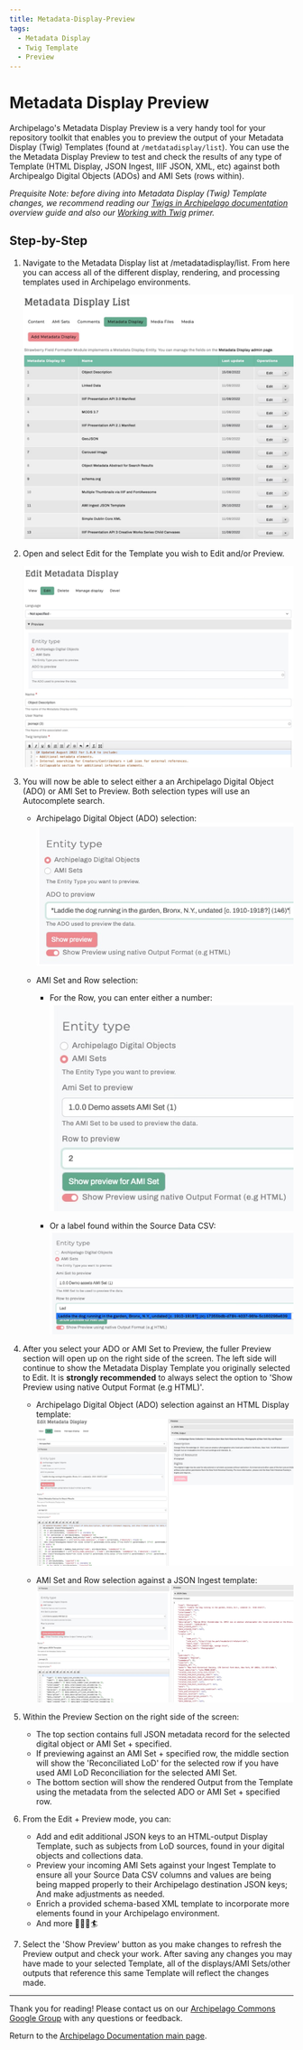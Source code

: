 ```yaml
---
title: Metadata-Display-Preview
tags:
  - Metadata Display
  - Twig Template
  - Preview
---
```


# Metadata Display Preview

Archipelago's Metadata Display Preview is a very handy tool for your repository toolkit that enables you to preview the output of your Metadata Display (Twig) Templates (found at `/metdatadisplay/list`). You can use the the Metadata Display Preview to test and check the results of any type of Template (HTML Display, JSON Ingest, IIIF JSON, XML, etc) against both Archipealgo Digital Objects (ADOs) and AMI Sets (rows within). 

_Prequisite Note: before diving into Metadata Display (Twig) Template changes, we recommend reading our [Twigs in Archipelago documentation](metadatatwigs.md) overview guide and also our [Working with Twig](workingtwigs.md) primer._

## Step-by-Step

1. Navigate to the Metadata Display list at /metadatadisplay/list. From here you can access all of the different display, rendering, and processing templates used in Archipelago environments.

    ![Metadata Display List](images/metadata_display_list.jpg)

2. Open and select Edit for the Template you wish to Edit and/or Preview.

    ![Edit Metadata Display](images/edit_metadata_display.jpg)

3. You will now be able to select either a an Archipelago Digital Object (ADO) or AMI Set to Preview. Both selection types will use an Autocomplete search.

    - Archipelago Digital Object (ADO) selection:
    ![ADO Preview Laddie the Dog](images/preview_ado_laddie.jpg)

    - AMI Set and Row selection:
        - For the Row, you can enter either a number: 
        ![AMI Set Preview Row Number](images/preview_ami_set_row_number.jpg)

        - Or a label found within the Source Data CSV:
        ![AMI Set Preview Row Label](images/preview_ami_set_row_label.jpg)


4. After you select your ADO or AMI Set to Preview, the fuller Preview section will open up on the right side of the screen. The left side will continue to show the Metadata Display Template you originally selected to Edit. It is **strongly recommended** to always select the option to 'Show Preview using native Output Format (e.g HTML)'.

    - Archipelago Digital Object (ADO) selection against an HTML Display template:
    ![Preview ADO HTML Example](images/preview_ado_html_example.jpg)
    
    - AMI Set and Row selection against a JSON Ingest template:
    ![Preview AMI Set JSON Example](images/preview_ami_set_json_example.jpg)

5. Within the Preview Section on the right side of the screen:
    - The top section contains full JSON metadata record for the selected digital object or AMI Set + specified.
    - If previewing against an AMI Set + specified row, the middle section will show the 'Reconciliated LoD' for the selected row if you have used AMI LoD Reconciliation for the selected AMI Set.
    - The bottom section will show the rendered Output from the Template using the metadata from the selected ADO or AMI Set + specified row.
    
6. From the Edit + Preview mode, you can:
    - Add and edit additional JSON keys to an HTML-output Display Template, such as subjects from LoD sources, found in your digital objects and collections data.
    - Preview your incoming AMI Sets against your Ingest Template to ensure all your Source Data CSV columns and values are being being mapped properly to their Archipelago destination JSON keys; And make adjustments as needed.
    - Enrich a provided schema-based XML template to incorporate more elements found in your Archipelago environment.
    - And more 🧑‍🍳🎨🏄     

7. Select the 'Show Preview' button as you make changes to refresh the Preview output and check your work. After saving any changes you may have made to your selected Template, all of the displays/AMI Sets/other outputs that reference this same Template will reflect the changes made.

___

Thank you for reading! Please contact us on our [Archipelago Commons Google Group](https://groups.google.com/forum/#!forum/archipelago-commons) with any questions or feedback.

Return to the [Archipelago Documentation main page](index.md).